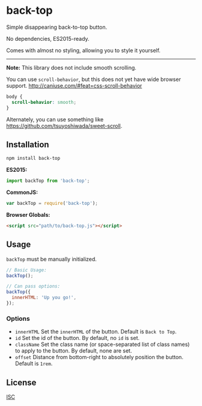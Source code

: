 # back-top

Simple disappearing back-to-top button.

No dependencies, ES2015-ready.

Comes with almost no styling, allowing you to style it yourself.

---

**Note:** This library does not include smooth scrolling.

You can use `scroll-behavior`, but this does not yet have wide browser support. http://caniuse.com/#feat=css-scroll-behavior
```css
body {
  scroll-behavior: smooth;
}
```

Alternately, you can use something like https://github.com/tsuyoshiwada/sweet-scroll.

## Installation

```bash
npm install back-top
```

**ES2015:**
```js
import backTop from 'back-top';
```

**CommonJS:**
```js
var backTop = require('back-top');
```

**Browser Globals:**
```html
<script src="path/to/back-top.js"></script>
```

## Usage

`backTop` must be manually initialized.

```js
// Basic Usage:
backTop();

// Can pass options:
backTop({
  innerHTML: 'Up you go!',
});
```

### Options

- `innerHTML` Set the `innerHTML` of the button. Default is `Back to Top`.
- `id` Set the id of the button. By default, no `id` is set.
- `className` Set the class name (or space-separated list of class names) to apply to the button. By default, none are set.
- `offset` Distance from bottom-right to absolutely position the button. Default is `1rem`.

## License

[ISC](LICENSE)
